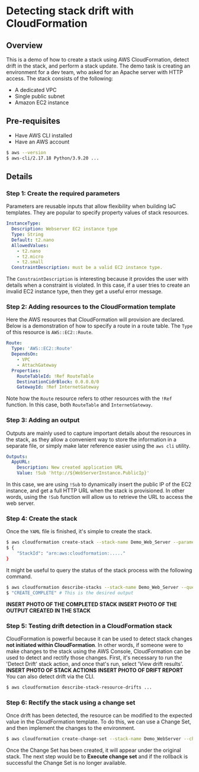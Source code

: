 # Detecting stack drift with CloudFormation

## Overview
This is a demo of how to create a stack using AWS CloudFormation, detect drift in the stack, and perform a stack update. The demo task is creating an environment for a dev team, who asked for an Apache server with HTTP access. The stack consists of the following:
- A dedicated VPC
- Single public subnet
- Amazon EC2 instance

## Pre-requisites
- Have AWS CLI installed
- Have an AWS account
```bash
$ aws --version
$ aws-cli/2.17.18 Python/3.9.20 ...
```
## Details
### Step 1: Create the required parameters
Parameters are reusable inputs that allow flexibility when building IaC templates. They are popular to specify property values of stack resources.
```yaml
InstanceType:
  Description: Webserver EC2 instance type
  Type: String
  Default: t2.nano
  AllowedValues:
    - t2.nano
    - t2.micro
    - t2.small
  ConstraintDescription: must be a valid EC2 instance type.
```
The `ConstraintDescription` is interesting because it provides the user with details when a constraint is violated. In this case, if a user tries to create an invalid EC2 instance type, then they get a useful error message.

### Step 2: Adding resources to the CloudFormation template
Here the AWS resources that CloudFormation will provision are declared. Below is a demonstration of how to specify a route in a route table. The `Type` of this resource is `AWS::EC2::Route`.
```yaml
Route:
  Type: 'AWS::EC2::Route'
  DependsOn:
    - VPC
    - AttachGateway
  Properties:
    RouteTableId: !Ref RouteTable
    DestinationCidrBlock: 0.0.0.0/0
    GatewayId: !Ref InternetGateway
```
Note how the `Route` resource refers to other resources with the `!Ref` function. In this case, both `RouteTable` and `InternetGateway`.

### Step 3: Adding an output
Outputs are mainly used to capture important details about the resources in the stack, as they allow a convenient way to store the information in a separate file, or simply make later reference easier using the `aws cli` utility.
```yaml
Outputs:
  AppURL:
    Description: New created application URL
    Value: !Sub 'http://${WebServerInstance.PublicIp}'
```
In this case, we are using `!Sub` to dynamically insert the public IP of the EC2 instance, and get a full HTTP URL when the stack is provisioned. In other words, using the `!Sub` function will allow us to retrieve the URL to access the web server.

### Step 4: Create the stack
Once the `YAML` file is finished, it's simple to create the stack.
```bash
$ aws cloudformation create-stack --stack-name Demo_Web_Server --parameters ParameterKey=InstanceType,ParameterValue=t2.micro --template-body file://cf_stack.yaml
$ {
    "StackId": "arn:aws:cloudformation:....."
}
```
It might be useful to query the status of the stack process with the following command.
```bash
$ aws cloudformation describe-stacks --stack-name Demo_Web_Server --query "Stacks[0].StackStatus"
$ "CREATE_COMPLETE" # This is the desired output
```
**INSERT PHOTO OF THE COMPLETED STACK**
**INSERT PHOTO OF THE OUTPUT CREATED IN THE STACK**

### Step 5: Testing drift detection in a CloudFormation stack
CloudFormation is powerful because it can be used to detect stack changes **not initiated within CloudFormation**. In other words, if someone were to make changes to the stack using the AWS Console, CloudFormation can be used to detect and rectify those changes.
First, it's necessary to run the 'Detect Drift' stack action, and once that's run, select 'View drift results'.
**INSERT PHOTO OF STACK ACTIONS**
**INSERT PHOTO OF DRIFT REPORT**
You can also detect drift via the CLI.
```bash
$ aws cloudformation describe-stack-resource-drifts ...
```

### Step 6: Rectify the stack using a change set
Once drift has been detected, the resource can be modified to the expected value in the CloudFormation template. To do this, we can use a Change Set, and then implement the changes to the environment.
```bash
$ aws cloudformation create-change-set --stack-name Demo_WebServer --change-set-name Demo_Change_set --parameters ParameterKey=InstanceyType,ParameterValue=t2.micro, --template-body file://cf_stack-CS.yaml
```
Once the Change Set has been created, it will appear under the original stack. The next step would be to **Execute change set** and if the rollback is successful the Change Set is no longer available.
